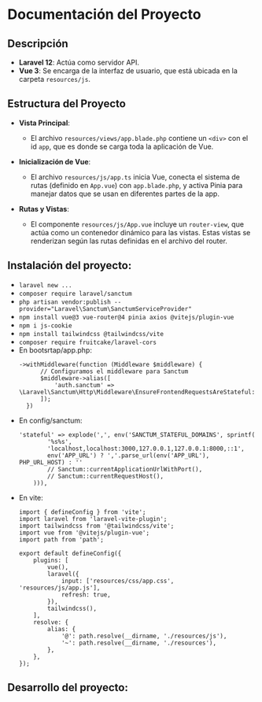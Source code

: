 # Documentación del Proyecto

## Descripción

- **Laravel 12**: Actúa como servidor API.
- **Vue 3**: Se encarga de la interfaz de usuario, que está ubicada en la carpeta `resources/js`.

## Estructura del Proyecto

- **Vista Principal**: 
  - El archivo `resources/views/app.blade.php` contiene un `<div>` con el id `app`, que es donde se carga toda la aplicación de Vue.
  
- **Inicialización de Vue**:
  - El archivo `resources/js/app.ts` inicia Vue, conecta el sistema de rutas (definido en `App.vue`) con `app.blade.php`, y activa Pinia para manejar datos que se usan en diferentes partes de la app.
  
- **Rutas y Vistas**:
  - El componente `resources/js/App.vue` incluye un `router-view`, que actúa como un contenedor dinámico para las vistas. Estas vistas se renderizan según las rutas definidas en el archivo del router.

## Instalación del proyecto:

- `laravel new ...`
- `composer require laravel/sanctum`
- `php artisan vendor:publish --provider="Laravel\Sanctum\SanctumServiceProvider"`
- `npm install vue@3 vue-router@4 pinia axios @vitejs/plugin-vue`
- `npm i js-cookie`
- `npm install tailwindcss @tailwindcss/vite`
- `composer require fruitcake/laravel-cors`
- En bootsrtap/app.php:
  ```
  ->withMiddleware(function (Middleware $middleware) {
        // Configuramos el middleware para Sanctum
        $middleware->alias([
            'auth.sanctum' => \Laravel\Sanctum\Http\Middleware\EnsureFrontendRequestsAreStateful::class,
        ]);
    })
  ```
- En config/sanctum:
  ```
  'stateful' => explode(',', env('SANCTUM_STATEFUL_DOMAINS', sprintf(
          '%s%s',
          'localhost,localhost:3000,127.0.0.1,127.0.0.1:8000,::1',
          env('APP_URL') ? ','.parse_url(env('APP_URL'), PHP_URL_HOST) : ''
          // Sanctum::currentApplicationUrlWithPort(),
          // Sanctum::currentRequestHost(),
      ))),
  ```
- En vite:
  ```
  import { defineConfig } from 'vite';
  import laravel from 'laravel-vite-plugin';
  import tailwindcss from '@tailwindcss/vite';
  import vue from '@vitejs/plugin-vue';
  import path from 'path';

  export default defineConfig({
      plugins: [
          vue(),
          laravel({
              input: ['resources/css/app.css', 'resources/js/app.js'],
              refresh: true,
          }),
          tailwindcss(),
      ],
      resolve: {
          alias: {
              '@': path.resolve(__dirname, './resources/js'),
              '~': path.resolve(__dirname, './resources'),
          },
      },
  });
  ```
## Desarrollo del proyecto:


